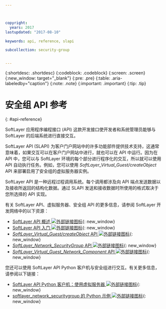```yaml
---



copyright:
  years: 2017
lastupdated: "2017-08-10"

keywords: api, reference, slapi

subcollection: security-group


---
```


{:shortdesc: .shortdesc}
{:codeblock: .codeblock}
{:screen: .screen}
{:new_window: target="_blank"}
{:pre: .pre}
{:table: .aria-labeledby="caption"}
{:note: .note}
{:important: .important}
{:tip: .tip}

# 安全组 API 参考
{: #api-reference}

SoftLayer 应用程序编程接口 (API) 这款开发接口使开发者和系统管理员能够与 SoftLayer 的后端系统进行直接交互。


SoftLayer API (SLAPI) 为客户门户网站中的许多功能部件提供技术支持，这通常意味着，如果交互可以在客户门户网站中进行，就也可以在 API 中运行。因为在 API 中，您可以与 SoftLayer 环境的每个部分进行程序化的交互，所以就可以使用 API 自动执行任务。例如，您可以使用 *SoftLayer_Virtual_Guest/createObject* API 来部署启用了安全组的虚拟服务器实例。

SoftLayer API 是一种远程过程调用系统。每个调用都涉及向 API 端点发送数据以及接收所返回的结构化数据。通过 SLAPI 发送和接收数据时所使用的格式取决于您所选择的 API 实现。

有关 SoftLayer API、虚拟服务器、安全组 API 的更多信息，请参阅 SoftLayer 开发网络中的以下资源：
* [SoftLayer API 概述 ![外部链接图标](../../icons/launch-glyph.svg "外部链接图标")](https://softlayer.github.io/reference/softlayerapi/){: new_window}
* [SoftLayer API 入门 ![外部链接图标](../../icons/launch-glyph.svg "外部链接图标")](http://sldn.softlayer.com/article/getting-started){: new_window}
* [*SoftLayer_Virtual_Guest/createObject* API ![外部链接图标](../../icons/launch-glyph.svg "外部链接图标")](http://sldn.softlayer.com/reference/services/SoftLayer_Virtual_Guest/createObject){: new_window}
* [*SoftLayer_Network_SecurityGroup* API ![外部链接图标](../../icons/launch-glyph.svg "外部链接图标")](https://sldn.softlayer.com/reference/services/SoftLayer_Network_SecurityGroup){: new_window}
* [*SoftLayer_Virtual_Guest_Network_Component* API ![外部链接图标](../../icons/launch-glyph.svg "外部链接图标")](http://sldn.softlayer.com/reference/services/SoftLayer_Virtual_Guest_Network_Component){: new_window}

您还可以使用 SoftLayer API Python 客户机与安全组进行交互。有关更多信息，请参阅以下链接：
* [SoftLayer API Python 客户机：使用虚拟服务器 ![外部链接图标](../../icons/launch-glyph.svg "外部链接图标")](http://softlayer-python.readthedocs.io/en/latest/cli/vs.html){: new_window}
* [softlayer_network_securitygroup 的 Python 示例 ![外部链接图标](../../icons/launch-glyph.svg "外部链接图标")](https://softlayer.github.io/classes/softlayer_network_securitygroup/){: new_window}

